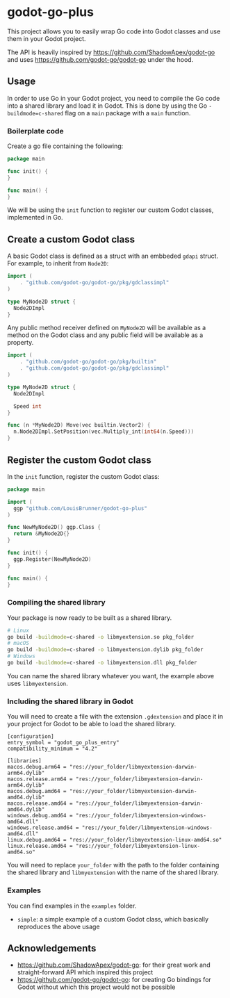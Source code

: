 # godot-go-plus

This project allows you to easily wrap Go code into Godot classes and use them in your Godot project.

The API is heavily inspired by https://github.com/ShadowApex/godot-go and uses https://github.com/godot-go/godot-go under the hood.

## Usage

In order to use Go in your Godot project, you need to compile the Go code into a shared library and load it in Godot.
This is done by using the Go `-buildmode=c-shared` flag on a `main` package with a `main` function.

### Boilerplate code

Create a go file containing the following:

```go
package main

func init() {
}

func main() {
}
```

We will be using the `init` function to register our custom Godot classes, implemented in Go.

## Create a custom Godot class

A basic Godot class is defined as a struct with an embbeded `gdapi` struct. For example, to inherit from `Node2D`:

```go
import (
	. "github.com/godot-go/godot-go/pkg/gdclassimpl"
)

type MyNode2D struct {
  Node2DImpl
}
```

Any public method receiver defined on `MyNode2D` will be available as a method on the Godot class and any public field will be available as a property.

```go
import (
	. "github.com/godot-go/godot-go/pkg/builtin"
	. "github.com/godot-go/godot-go/pkg/gdclassimpl"
)

type MyNode2D struct {
  Node2DImpl

  Speed int
}

func (n *MyNode2D) Move(vec builtin.Vector2) {
  n.Node2DImpl.SetPosition(vec.Multiply_int(int64(n.Speed)))
}
```

## Register the custom Godot class

In the `init` function, register the custom Godot class:

```go
package main

import (
  ggp "github.com/LouisBrunner/godot-go-plus"
)

func NewMyNode2D() ggp.Class {
  return &MyNode2D{}
}

func init() {
  ggp.Register(NewMyNode2D)
}

func main() {
}
```

### Compiling the shared library

Your package is now ready to be built as a shared library.

```bash
# Linux
go build -buildmode=c-shared -o libmyextension.so pkg_folder
# macOS
go build -buildmode=c-shared -o libmyextension.dylib pkg_folder
# Windows
go build -buildmode=c-shared -o libmyextension.dll pkg_folder
```

You can name the shared library whatever you want, the example above uses `libmyextension`.

### Including the shared library in Godot

You will need to create a file with the extension `.gdextension` and place it in your project for Godot to be able to load the shared library.

```gdscript
[configuration]
entry_symbol = "godot_go_plus_entry"
compatibility_minimum = "4.2"

[libraries]
macos.debug.arm64 = "res://your_folder/libmyextension-darwin-arm64.dylib"
macos.release.arm64 = "res://your_folder/libmyextension-darwin-arm64.dylib"
macos.debug.amd64 = "res://your_folder/libmyextension-darwin-amd64.dylib"
macos.release.amd64 = "res://your_folder/libmyextension-darwin-amd64.dylib"
windows.debug.amd64 = "res://your_folder/libmyextension-windows-amd64.dll"
windows.release.amd64 = "res://your_folder/libmyextension-windows-amd64.dll"
linux.debug.amd64 = "res://your_folder/libmyextension-linux-amd64.so"
linux.release.amd64 = "res://your_folder/libmyextension-linux-amd64.so"
```

You will need to replace `your_folder` with the path to the folder containing the shared library and `libmyextension` with the name of the shared library.

### Examples

You can find examples in the `examples` folder.

- `simple`: a simple example of a custom Godot class, which basically reproduces the above usage

## Acknowledgements

- https://github.com/ShadowApex/godot-go: for their great work and straight-forward API which inspired this project
- https://github.com/godot-go/godot-go: for creating Go bindings for Godot without which this project would not be possible

